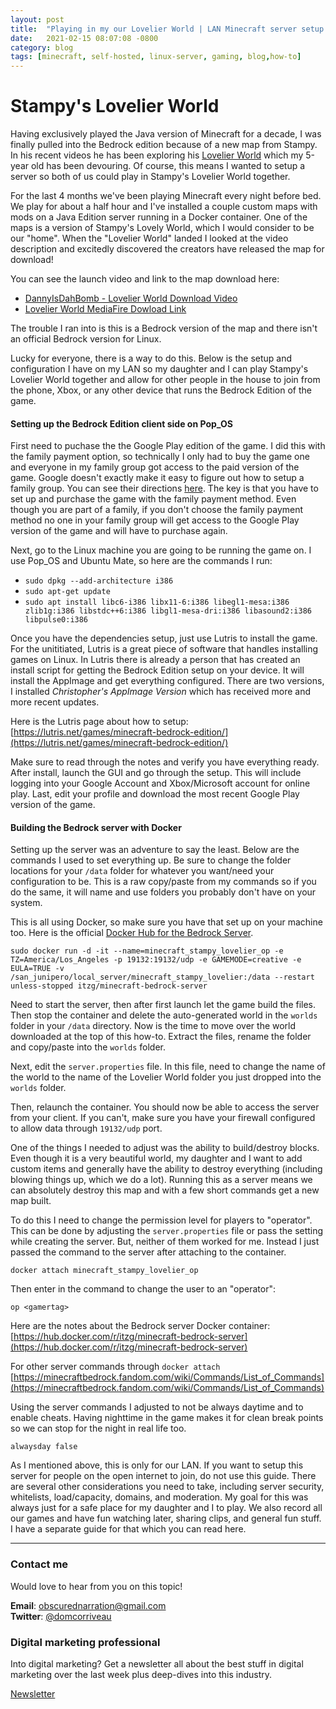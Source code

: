 ```yaml
---
layout: post
title:  "Playing in my our Lovelier World | LAN Minecraft server setup guide"
date:   2021-02-15 08:07:08 -0800
category: blog
tags: [minecraft, self-hosted, linux-server, gaming, blog,how-to]
---
```

# Stampy's Lovelier World
Having exclusively played the Java version of Minecraft for a decade, I was finally pulled into the Bedrock edition because of a new map from Stampy. In his recent videos he has been exploring his [Lovelier World](https://www.youtube.com/watch?v=kr45-OkOR4Y&t=1s) which my 5-year old has been devouring. Of course, this means I wanted to setup a server so both of us could play in Stampy's Lovelier World together.

For the last 4 months we've been playing Minecraft every night before bed. We play for about a half hour and I've installed a couple custom maps with mods on a Java Edition server running in a Docker container. One of the maps is a version of Stampy's Lovely World, which I would consider to be our "home". When the "Lovelier World" landed I looked at the video description and excitedly discovered the creators have released the map for download!

You can see the launch video and link to the map download here:
* [DannyIsDahBomb - Lovelier World Download Video](https://www.youtube.com/watch?v=exVPnXb0_nQ)
* [Lovelier World MediaFire Dowload Link](https://www.mediafire.com/file/bzw36829ytgkm3v/Lovelier_World.mcworld/file)

The trouble I ran into is this is a Bedrock version of the map and there isn't an official Bedrock version for Linux.

Lucky for everyone, there is a way to do this. Below is the setup and configuration I have on my LAN so my daughter and I can play Stampy's Lovelier World  together and allow for other people in the house to join from the phone, Xbox, or any other device that runs the Bedrock Edition of the game.

#### Setting up the Bedrock Edition client side on Pop_OS

First need to puchase the the Google Play edition of the game. I did this with the family payment option, so technically I only had to buy the game one and everyone in my family group got access to the paid version of the game. Google doesn't exactly make it easy to figure out how to setup a family group. You can see their directions [here](https://families.google.com/families). The key is that you have to set up and purchase the game with the family payment method. Even though you are part of a family, if you don't choose the family payment method no one in your family group will get access to the Google Play version of the game and will have to purchase again.

Next, go to the Linux machine you are going to be running the game on. I use Pop_OS and Ubuntu Mate, so here are the commands I run:
* `sudo dpkg --add-architecture i386`
* `sudo apt-get update`
* `sudo apt install libc6-i386 libx11-6:i386 libegl1-mesa:i386 zlib1g:i386 libstdc++6:i386 libgl1-mesa-dri:i386 libasound2:i386 libpulse0:i386`

Once you have the dependencies setup, just use Lutris to install the game. For the unititiated, Lutris is a great piece of software that handles installing games on Linux. In Lutris there is already a person that has created an install script for getting the Bedrock Edition setup on your device. It will install the AppImage and get everything configured. There are two versions, I installed *Christopher's AppImage Version* which has received more and more recent updates.

Here is the Lutris page about how to setup: [https://lutris.net/games/minecraft-bedrock-edition/](https://lutris.net/games/minecraft-bedrock-edition/)

Make sure to read through the notes and verify you have everything ready. After install, launch the GUI and go through the setup. This will include logging into your Google Account and Xbox/Microsoft account for online play. Last, edit your profile and download the most recent Google Play version of the game.

#### Building the Bedrock server with Docker
Setting up the server was an adventure to say the least. Below are the commands I used to set everything up. Be sure to change the folder locations for your `/data` folder for whatever you want/need your configuration to be. This is a raw copy/paste from my commands so if you do the same, it will name and use folders you probably don't have on your system.

This is all using Docker, so make sure you have that set up on your machine too. Here is the official [Docker Hub for the Bedrock Server](https://hub.docker.com/r/itzg/minecraft-bedrock-server).

`sudo docker run -d -it --name=minecraft_stampy_lovelier_op -e TZ=America/Los_Angeles -p 19132:19132/udp -e GAMEMODE=creative -e EULA=TRUE -v /san_junipero/local_server/minecraft_stampy_lovelier:/data --restart unless-stopped itzg/minecraft-bedrock-server`

Need to start the server, then after first launch let the game build the files. Then stop the container and delete the auto-generated world in the `worlds` folder in your `/data` directory. Now is the time to move over the world downloaded at the top of this how-to.  Extract the files, rename the folder and copy/paste into the `worlds` folder.

Next, edit the `server.properties` file. In this file, need to change the name of the world to the name of the Lovelier World folder you just dropped into the `worlds` folder.

Then, relaunch the container. You should now be able to access the server from your client. If you can't, make sure you have your firewall configured to allow data through `19132/udp` port.

One of the things I needed to adjust was the ability to build/destroy blocks. Even though it is a very beautiful world, my daughter and I want to add custom items and generally have the ability to destroy everything (including blowing things up, which we do a lot). Running this as a server means we can absolutely destroy this map and with a few short commands get a new map built.

To do this I need to change the permission level for players to "operator". This can be done by adjusting the `server.properties` file or pass the setting while creating the server. But, neither of them worked for me. Instead I just passed the command to the server after attaching to the container.

`docker attach minecraft_stampy_lovelier_op`

Then enter in the command to change the user to an "operator":

`op <gamertag>`

Here are the notes about the Bedrock server Docker container: [https://hub.docker.com/r/itzg/minecraft-bedrock-server](https://hub.docker.com/r/itzg/minecraft-bedrock-server)

For other server commands through `docker attach` [https://minecraftbedrock.fandom.com/wiki/Commands/List_of_Commands](https://minecraftbedrock.fandom.com/wiki/Commands/List_of_Commands)

Using the server commands I adjusted to not be always daytime and to enable cheats. Having nighttime in the game makes it for clean break points so we can stop for the night in real life too.

`alwaysday false`

As I mentioned above, this is only for our LAN. If you want to setup this server for people on the open internet to join, do not use this guide. There are several other considerations you need to take, including server security, whitelists, load/capacity, domains, and moderation. My goal for this was always just for a safe place for my daughter and I to play. We also record all our games and have fun watching later, sharing clips, and general fun stuff. I have a separate guide for that which you can read here.

* * *

### Contact me

Would love to hear from you on this topic!  

**Email**: obscurednarration@gmail.com  
**Twitter**: [@domcorriveau](https://twitter.com/domcorriveau)  

### Digital marketing professional

Into digital marketing? Get a newsletter all about the best stuff in digital marketing over the last week plus deep-dives into this industry.  

[Newsletter](https://corrteksolutions.com/marketing-mixer-newsletter/)  
